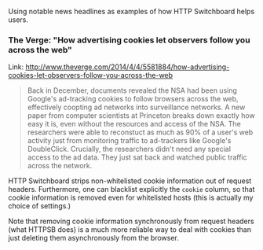 Using notable news headlines as examples of how HTTP Switchboard helps users.

### The Verge: "How advertising cookies let observers follow you across the web"

Link: http://www.theverge.com/2014/4/4/5581884/how-advertising-cookies-let-observers-follow-you-across-the-web

> Back in December, documents revealed the NSA had been using Google's ad-tracking cookies to follow browsers across the web, effectively coopting ad networks into surveillance networks. A new paper from computer scientists at Princeton breaks down exactly how easy it is, even without the resources and access of the NSA. The researchers were able to reconstuct as much as 90% of a user's web activity just from monitoring traffic to ad-trackers like Google's DoubleClick. Crucially, the researchers didn't need any special access to the ad data. They just sat back and watched public traffic across the network.

HTTP Switchboard strips non-whitelisted cookie information out of request headers. Furthermore, one can blacklist explicitly the `cookie` column, so that cookie information is removed even for whitelisted hosts (this is actually my choice of settings.)

Note that removing cookie information synchronously from request headers (what HTTPSB does) is a much more reliable way to deal with cookies than just deleting them asynchronously from the browser.

